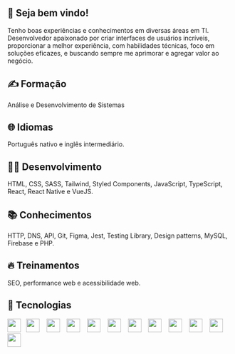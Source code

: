 ## 🤝 Seja bem vindo!

Tenho boas experiências e conhecimentos em diversas áreas em TI.
Desenvolvedor apaixonado por criar interfaces de usuários incríveis, proporcionar a melhor experiência, com habilidades técnicas, foco em soluções eficazes, e buscando sempre me aprimorar e agregar valor ao negócio.

## ✍️ Formação
Análise e Desenvolvimento de Sistemas

## 🌐 Idiomas
Português nativo e inglês intermediário.

## 🧑‍💻 Desenvolvimento
HTML, CSS, SASS, Tailwind, Styled Components, JavaScript, TypeScript, React, React Native e VueJS.

## 📚 Conhecimentos
HTTP, DNS, API, Git, Figma, Jest, Testing Library, Design patterns, MySQL, Firebase e PHP. 

## 🔥 Treinamentos
SEO, performance web e acessibilidade web.

## 🤙 Tecnologias
<img src="https://cdn.jsdelivr.net/gh/devicons/devicon/icons/html5/html5-original.svg" height="30" width="30" />&nbsp;&nbsp;
<img src="https://cdn.jsdelivr.net/gh/devicons/devicon/icons/css3/css3-original.svg" height="30" width="30" />&nbsp;&nbsp;&nbsp;
<img src="https://cdn.jsdelivr.net/gh/devicons/devicon/icons/sass/sass-original.svg" height="30" width="30" />&nbsp;&nbsp;&nbsp;
<img src="https://cdn.jsdelivr.net/gh/devicons/devicon/icons/tailwindcss/tailwindcss-plain.svg" height="30" width="30" />&nbsp;&nbsp;&nbsp;
<img src="https://cdn.jsdelivr.net/gh/devicons/devicon/icons/javascript/javascript-original.svg" height="30" width="30" />&nbsp;&nbsp;&nbsp;
<img src="https://cdn.jsdelivr.net/gh/devicons/devicon/icons/typescript/typescript-original.svg" height="30" width="30" />&nbsp;&nbsp;&nbsp;
<img src="https://cdn.jsdelivr.net/gh/devicons/devicon/icons/react/react-original.svg" height="30" width="30" />&nbsp;&nbsp;&nbsp;
<img src="https://cdn.jsdelivr.net/gh/devicons/devicon/icons/vuejs/vuejs-original.svg"  height="30" width="30" />&nbsp;&nbsp;&nbsp;
<img src="https://cdn.jsdelivr.net/gh/devicons/devicon/icons/git/git-original.svg" height="30" width="30" />&nbsp;&nbsp;&nbsp;
<img src="https://cdn.jsdelivr.net/gh/devicons/devicon/icons/mysql/mysql-plain.svg" height="30" width="30" />&nbsp;&nbsp;&nbsp;
<img src="https://cdn.jsdelivr.net/gh/devicons/devicon/icons/php/php-original.svg" height="30" width="30" />&nbsp;&nbsp;&nbsp;
<img src="https://cdn.jsdelivr.net/gh/devicons/devicon/icons/firebase/firebase-plain.svg" height="30" width="30" />&nbsp;&nbsp;&nbsp;

          
          
          
          
          







                


